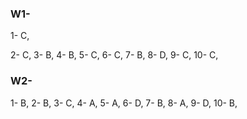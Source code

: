 ### W1-
1- C,

2- C,
3- B,
4- B,
5- C,
6- C,
7- B,
8- D,
9- C,
10- C,

### W2-

1- B,
2- B,
3- C,
4- A,
5- A,
6- D,
7- B,
8- A,
9- D,
10- B,
